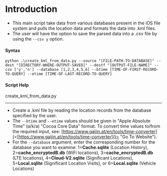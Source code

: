# Introduction

- This main script take data from various databases present in the iOS file system and pulls the location data and formats the data into .kml files.
- The user will have the option to save the parsed data into a .csv file by using the `--csv y` option.

#### Syntax

`python .\create_kml_from_data.py --source "[FILE-PATH-TO-DATABASE]" --dest "[DIRECTORY-WHERE-OUTPUT-SAVED]" --destf "[OUTPUT-FILE-NAME]" --csv ['y','n'] --database [1,2,3,4,5,6] --btime [TIME-OF-FIRST-RECORD-TO-QUERY] --etime [TIME-OF-LAST-RECORD-TO-QUERY]`

#### Script Help

create_kml_from_data.py

---

- Create a .kml file by reading the location records from the database specified by the user.
- The `--btime` and `--etime` values should be given in "Apple Absolute Time" (a/k/a) "Cocoa Core Data" format. To convert time values to/from the required input, see: [https://www.gaijin.at/en/tools/time-converter](<[https://www.gaijin.at/en/tools/time-converter]()> "Go To Website").
- For the `--database` argument, enter the corresponding number for the database you want to examine:
  1=**Cache.sqlite** (Location History),
  2=**cache_encryptedB.db** (WiFi locations),
  3=**cache_encryptedB.db** (LTE locations),
  4=**Cloud-V2.sqlite** (Significant Locations),
  5=**Local.sqlite** (Significant Location Visits), or
  6=**Local.sqlite** (Vehicle Locations)
